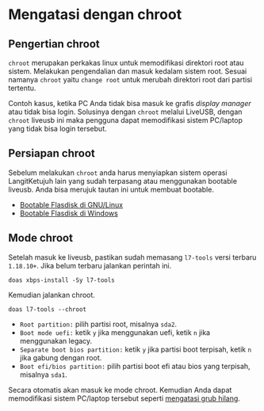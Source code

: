 # Mengatasi dengan chroot

## Pengertian chroot

`chroot` merupakan perkakas linux untuk memodifikasi direktori root atau sistem. Melakukan pengendalian dan masuk kedalam sistem root. Sesuai namanya `chroot` yaitu `change root` untuk merubah direktori root dari partisi tertentu.

Contoh kasus, ketika PC Anda tidak bisa masuk ke grafis _display manager_ atau tidak bisa login. Solusinya dengan `chroot` melalui LiveUSB, dengan `chroot` liveusb ini maka pengguna dapat memodifikasi sistem PC/laptop yang tidak bisa login tersebut.

## Persiapan chroot

Sebelum melakukan `chroot` anda harus menyiapkan sistem operasi LangitKetujuh lain yang sudah terpasang atau menggunakan bootable liveusb. Anda bisa merujuk tautan ini untuk membuat bootable.

- [Bootable Flasdisk di GNU/Linux](http://../persiapan/bootable-linux.md)
- [Bootable Flasdisk di Windows](http://../persiapan/windows.md)

## Mode chroot

Setelah masuk ke liveusb, pastikan sudah memasang `l7-tools` versi terbaru `1.18.10+`. Jika belum terbaru jalankan perintah ini.

```
doas xbps-install -Sy l7-tools
```

Kemudian jalankan chroot.

```
doas l7-tools --chroot
```

- `Root partition:` pilih partisi root, misalnya `sda2`.
- `Boot mode uefi:` ketik `y` jika menggunakan uefi, ketik `n` jika menggunakan legacy.
- `Separate boot bios partition:` ketik `y` jika partisi boot terpisah, ketik `n` jika gabung dengan root.
- `Boot efi/bios partition:` pilih partisi boot efi atau bios yang terpisah, misalnya `sda1`.

Secara otomatis akan masuk ke mode chroot. Kemudian Anda dapat memodifikasi sistem PC/laptop tersebut seperti [mengatasi grub hilang](grub.md).

